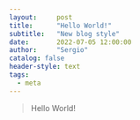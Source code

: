 ```yaml
---
layout:     post
title:      "Hello World!"
subtitle:   "New blog style"
date:       2022-07-05 12:00:00
author:     "Sergio"
catalog: false
header-style: text
tags:
  - meta
---
```


> Hello World!
